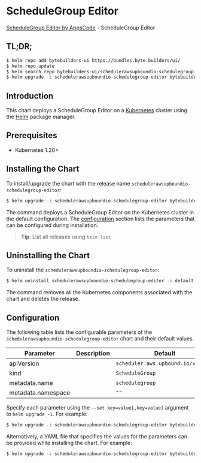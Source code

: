 # ScheduleGroup Editor

[ScheduleGroup Editor by AppsCode](https://byte.builders) - ScheduleGroup Editor

## TL;DR;

```bash
$ helm repo add bytebuilders-ui https://bundles.byte.builders/ui/
$ helm repo update
$ helm search repo bytebuilders-ui/schedulerawsupboundio-schedulegroup-editor --version=v0.4.18
$ helm upgrade -i schedulerawsupboundio-schedulegroup-editor bytebuilders-ui/schedulerawsupboundio-schedulegroup-editor -n default --create-namespace --version=v0.4.18
```

## Introduction

This chart deploys a ScheduleGroup Editor on a [Kubernetes](http://kubernetes.io) cluster using the [Helm](https://helm.sh) package manager.

## Prerequisites

- Kubernetes 1.20+

## Installing the Chart

To install/upgrade the chart with the release name `schedulerawsupboundio-schedulegroup-editor`:

```bash
$ helm upgrade -i schedulerawsupboundio-schedulegroup-editor bytebuilders-ui/schedulerawsupboundio-schedulegroup-editor -n default --create-namespace --version=v0.4.18
```

The command deploys a ScheduleGroup Editor on the Kubernetes cluster in the default configuration. The [configuration](#configuration) section lists the parameters that can be configured during installation.

> **Tip**: List all releases using `helm list`

## Uninstalling the Chart

To uninstall the `schedulerawsupboundio-schedulegroup-editor`:

```bash
$ helm uninstall schedulerawsupboundio-schedulegroup-editor -n default
```

The command removes all the Kubernetes components associated with the chart and deletes the release.

## Configuration

The following table lists the configurable parameters of the `schedulerawsupboundio-schedulegroup-editor` chart and their default values.

|     Parameter      | Description |                    Default                    |
|--------------------|-------------|-----------------------------------------------|
| apiVersion         |             | <code>scheduler.aws.upbound.io/v1beta1</code> |
| kind               |             | <code>ScheduleGroup</code>                    |
| metadata.name      |             | <code>schedulegroup</code>                    |
| metadata.namespace |             | <code>""</code>                               |


Specify each parameter using the `--set key=value[,key=value]` argument to `helm upgrade -i`. For example:

```bash
$ helm upgrade -i schedulerawsupboundio-schedulegroup-editor bytebuilders-ui/schedulerawsupboundio-schedulegroup-editor -n default --create-namespace --version=v0.4.18 --set apiVersion=scheduler.aws.upbound.io/v1beta1
```

Alternatively, a YAML file that specifies the values for the parameters can be provided while
installing the chart. For example:

```bash
$ helm upgrade -i schedulerawsupboundio-schedulegroup-editor bytebuilders-ui/schedulerawsupboundio-schedulegroup-editor -n default --create-namespace --version=v0.4.18 --values values.yaml
```
